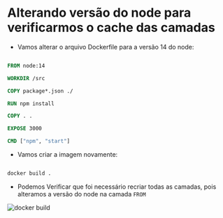 # Alterando versão do node para verificarmos o cache das camadas

- Vamos alterar o arquivo Dockerfile para a versão 14 do node:

```dockerfile

FROM node:14

WORKDIR /src

COPY package*.json ./

RUN npm install

COPY . .

EXPOSE 3000

CMD ["npm", "start"]

```

- Vamos criar a imagem novamente:

```bash

docker build .

```

- Podemos Verificar que foi necessário recriar todas as camadas, pois alteramos a versão do node na camada `FROM`

![docker build](/Imagens/3%20-%20Criando%20Imagens%20e%20Avançando%20Em%20Containers/Camadas%20da%20imagem.jpg)








